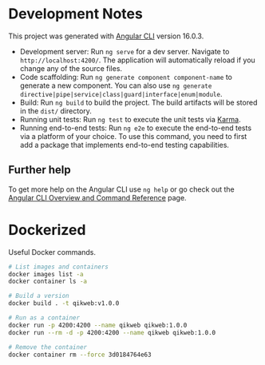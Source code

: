 # Development Notes

This project was generated with [Angular CLI](https://github.com/angular/angular-cli) version 16.0.3.
- Development server: Run `ng serve` for a dev server. Navigate to `http://localhost:4200/`. The application will automatically reload if you change any of the source files.
- Code scaffolding: Run `ng generate component component-name` to generate a new component. You can also use `ng generate directive|pipe|service|class|guard|interface|enum|module`.
- Build: Run `ng build` to build the project. The build artifacts will be stored in the `dist/` directory.
- Running unit tests: 
Run `ng test` to execute the unit tests via [Karma](https://karma-runner.github.io).
- Running end-to-end tests: Run `ng e2e` to execute the end-to-end tests via a platform of your choice. To use this command, you need to first add a package that implements end-to-end testing capabilities.

## Further help

To get more help on the Angular CLI use `ng help` or go check out the [Angular CLI Overview and Command Reference](https://angular.io/cli) page.

# Dockerized

Useful Docker commands.

```bash
# List images and containers
docker images list -a
docker container ls -a

# Build a version
docker build . -t qikweb:v1.0.0

# Run as a container
docker run -p 4200:4200 --name qikweb qikweb:1.0.0
docker run --rm -d -p 4200:4200 --name qikweb qikweb:1.0.0

# Remove the container
docker container rm --force 3d0184764e63
```

